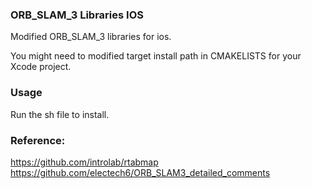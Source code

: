 ### ORB_SLAM_3 Libraries IOS
Modified ORB_SLAM_3 libraries for ios.

You might need to modified target install path in CMAKELISTS for your Xcode project.

### Usage
Run the sh file to install.

### Reference:
https://github.com/introlab/rtabmap
https://github.com/electech6/ORB_SLAM3_detailed_comments
